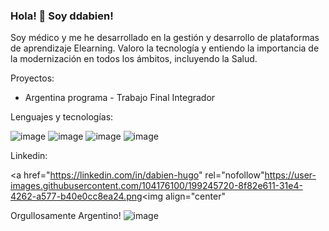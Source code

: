 ### Hola! 👋 Soy ddabien!

Soy médico y me he desarrollado en la gestión y desarrollo de plataformas de aprendizaje Elearning.
Valoro la tecnología y entiendo la importancia de la modernización en todos los ámbitos, incluyendo la Salud.

Proyectos:

- Argentina programa - Trabajo Final Integrador


Lenguajes y tecnologías:

![image](https://user-images.githubusercontent.com/104176100/199245079-a6516f84-dbd6-4b20-9d00-e228fa990d26.png)
![image](https://user-images.githubusercontent.com/104176100/199245217-b6105d9d-2109-486e-92f8-07c1e94cb6ef.png)
![image](https://user-images.githubusercontent.com/104176100/199245453-87a7c0af-1a79-4ffe-baaa-043119d2ab0d.png)
![image](https://user-images.githubusercontent.com/104176100/199246064-b1655f8a-c858-4955-9575-e5fca1659ae5.png)




Linkedin:

<a href="https://linkedin.com/in/dabien-hugo" rel="nofollow"<img>https://user-images.githubusercontent.com/104176100/199245720-8f82e611-31e4-4262-a577-b40e0cc8ea24.png<img align="center" </a>


Orgullosamente Argentino!
![image](https://user-images.githubusercontent.com/104176100/199245615-48562a49-c8e5-4e5a-9d18-d1910e709499.png)

